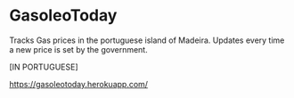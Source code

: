 # GasoleoToday

Tracks Gas prices in the portuguese island of Madeira. Updates every time a new price is set by the government.

[IN PORTUGUESE]

https://gasoleotoday.herokuapp.com/
